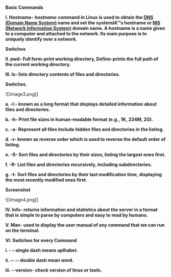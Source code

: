 **Basic Commands**

**I. Hostname-** _**hostname**_ **command in Linux is used to obtain the [DNS (Domain Name System)](https://www.geeksforgeeks.org/domain-name-system-dns-in-application-layer/) name and set the systemâ€™s hostname or [NIS (Network Information System)](https://www.geeksforgeeks.org/linux-network-information-service/) domain name. A hostname is a name given to a computer and attached to the network. Its main purpose is to uniquely identify over a network.**

**Switches**

**II. pwd- Full form-print working directory, Define-prints the full path of the current working directory.**

**III. ls- lists directory contents of files and directories.**

**Switches.**

![[image3.png]]

**a. -l:- known as a long format that displays detailed information about files and directories.**

**b. -h- Print file sizes in human-readable format (e.g., 1K, 234M, 2G).**

**c. -a- Represent all files Include hidden files and directories in the listing.**

**d. -r- known as reverse order which is used to reverse the default order of listing.**

**e. -S- Sort files and directories by their sizes, listing the largest ones first.**

**f. -R- List files and directories recursively, including subdirectories.**

**g. -t- Sort files and directories by their last modification time, displaying the most recently modified ones first.**

**Screenshot**

![[image4.png]]

**IV. Info- returns information and statistics about the server in a format that is simple to parse by computers and easy to read by humans.**

**V. Man- used to display the user manual of any command that we can run on the terminal.**

**VI. Switches for every Command**

**i. - :-single dash means aplhabet.**

**ii. -- :- double dash mean word.**

**iii. --version- check version of linux or tools.**